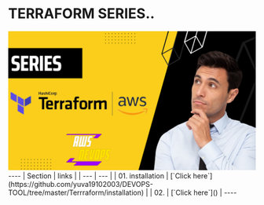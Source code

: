 # TERRAFORM SERIES..
<img src="https://github.com/yuva19102003/DEVOPS-TOOL/blob/master/Terrraform/screenshots/terraform.png?raw=true">
----
| Section | links |
| --- | --- |
| 01. installation | [`Click here`](https://github.com/yuva19102003/DEVOPS-TOOL/tree/master/Terrraform/installation) |
| 02.  | [`Click here`]() |
----
